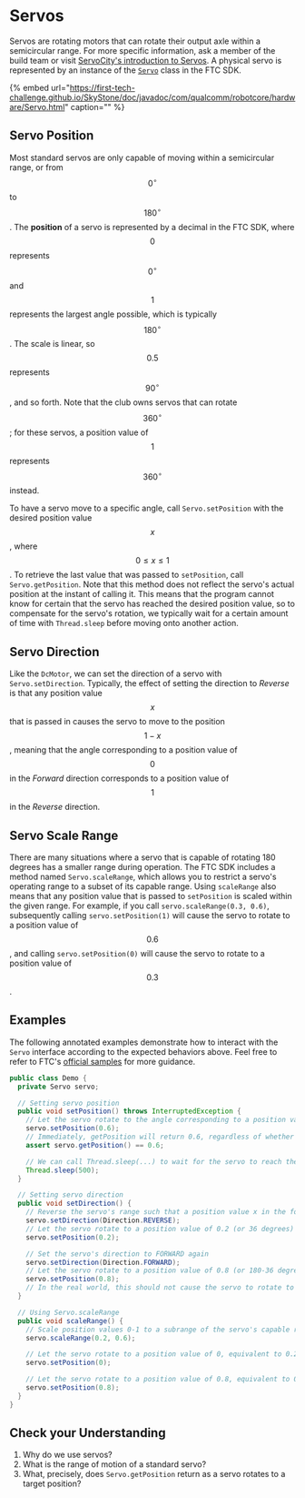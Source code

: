 # Servos

Servos are rotating motors that can rotate their output axle within a semicircular range. For more specific information, ask a member of the build team or visit [ServoCity's introduction to Servos](https://www.servocity.com/what-is-a-servo). A physical servo is represented by an instance of the [`Servo`](https://ftctechnh.github.io/ftc_app/doc/javadoc/com/qualcomm/robotcore/hardware/Servo.html) class in the FTC SDK.

{% embed url="https://first-tech-challenge.github.io/SkyStone/doc/javadoc/com/qualcomm/robotcore/hardware/Servo.html" caption="" %}

## Servo Position

Most standard servos are only capable of moving within a semicircular range, or from $$0^\circ$$ to $$180^\circ$$. The **position** of a servo is represented by a decimal in the FTC SDK, where $$0$$ represents $$0^\circ$$ and $$1$$ represents the largest angle possible, which is typically $$180^\circ$$. The scale is linear, so $$0.5$$ represents $$90^\circ$$, and so forth. Note that the club owns servos that can rotate $$360^\circ$$; for these servos, a position value of $$1$$ represents $$360^\circ$$ instead.

To have a servo move to a specific angle, call `Servo.setPosition` with the desired position value $$x$$, where $$0\leq x\leq 1$$. To retrieve the last value that was passed to `setPosition`, call `Servo.getPosition`. Note that this method does not reflect the servo's actual position at the instant of calling it. This means that the program cannot know for certain that the servo has reached the desired position value, so to compensate for the servo's rotation, we typically wait for a certain amount of time with `Thread.sleep` before moving onto another action.

## Servo Direction

Like the `DcMotor`, we can set the direction of a servo with `Servo.setDirection`. Typically, the effect of setting the direction to _Reverse_ is that any position value $$x$$ that is passed in causes the servo to move to the position $$1-x$$, meaning that the angle corresponding to a position value of $$0$$ in the _Forward_ direction corresponds to a position value of $$1$$ in the _Reverse_ direction.

## Servo Scale Range

There are many situations where a servo that is capable of rotating 180 degrees has a smaller range during operation. The FTC SDK includes a method named `Servo.scaleRange`, which allows you to restrict a servo's operating range to a subset of its capable range. Using `scaleRange` also means that any position value that is passed to `setPosition` is scaled within the given range. For example, if you call `servo.scaleRange(0.3, 0.6)`, subsequently calling `servo.setPosition(1)` will cause the servo to rotate to a position value of $$0.6$$, and calling `servo.setPosition(0)` will cause the servo to rotate to a position value of $$0.3$$.

## Examples

The following annotated examples demonstrate how to interact with the `Servo` interface according to the expected behaviors above. Feel free to refer to FTC's [official samples](https://github.com/FIRST-Tech-Challenge/SkyStone/tree/master/FtcRobotController/src/main/java/org/firstinspires/ftc/robotcontroller/external/samples) for more guidance.

```java
public class Demo {
  private Servo servo;

  // Setting servo position
  public void setPosition() throws InterruptedException {
    // Let the servo rotate to the angle corresponding to a position value of 0.6, or 108 degrees
    servo.setPosition(0.6);
    // Immediately, getPosition will return 0.6, regardless of whether the servo has actually reached that position
    assert servo.getPosition() == 0.6;

    // We can call Thread.sleep(...) to wait for the servo to reach the given position before moving on
    Thread.sleep(500);
  }

  // Setting servo direction
  public void setDirection() {
    // Reverse the servo's range such that a position value x in the forward direction now corresponds ot 1-x in the reverse
    servo.setDirection(Direction.REVERSE);
    // Let the servo rotate to a position value of 0.2 (or 36 degrees) in the reverse direction
    servo.setPosition(0.2);

    // Set the servo's direction to FORWARD again
    servo.setDirection(Direction.FORWARD);
    // Let the servo rotate to a position value of 0.8 (or 180-36 degrees) in the forward direction
    servo.setPosition(0.8);
    // In the real world, this should not cause the servo to rotate to another angle compared to the previous setPosition(0.2) call
  }

  // Using Servo.scaleRange
  public void scaleRange() {
    // Scale position values 0-1 to a subrange of the servo's capable range from 0.2 to 0.6
    servo.scaleRange(0.2, 0.6);

    // Let the servo rotate to a position value of 0, equivalent to 0.2 without the scaleRange call
    servo.setPosition(0);

    // Let the servo rotate to a position value of 0.8, equivalent to 0.52 without the scaleRange call
    servo.setPosition(0.8);
  }
}
```

## Check your Understanding

1. Why do we use servos?
2. What is the range of motion of a standard servo?
3. What, precisely, does `Servo.getPosition` return as a servo rotates to a target position?

